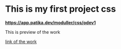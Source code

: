 # This is my first project css  
**https://app.patika.dev/moduller/css/odev1**

This is preview of the work

[link of the work](http://127.0.0.1:5500/css-assignment1/index.html)
